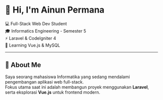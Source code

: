# 👋 Hi, I'm Ainun Permana  

💻 Full-Stack Web Dev Student  
🎓 Informatics Engineering - Semester 5  
⚡ Laravel & CodeIgniter 4  
🌱 Learning Vue.js & MySQL  

---

## 📌 About Me  
Saya seorang mahasiswa Informatika yang sedang mendalami pengembangan aplikasi web full-stack.  
Fokus utama saat ini adalah membangun proyek menggunakan **Laravel**, serta eksplorasi **Vue.js** untuk frontend modern.  
